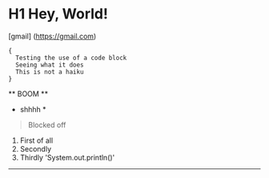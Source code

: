 # H1 Hey, World!
[gmail] (https://gmail.com)
```
{
  Testing the use of a code block
  Seeing what it does
  This is not a haiku
}
```
** BOOM **
* shhhh *
> Blocked off
1. First of all
2. Secondly
3. Thirdly
'System.out.println()'
---

